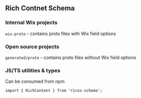 ## Rich Contnet Schema

### Internal Wix projects
`wix-proto` - contains proto files with Wix field options

### Open source projects
`generated/proto` - contains proto files without Wix field options

### JS/TS utilities & types
Can be consumed from npm

```tsx
import { RichContent } from 'ricos-schema';
```
